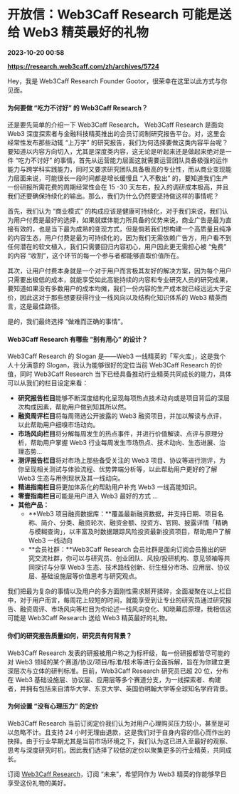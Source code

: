 # 开放信：Web3Caff Research 可能是送给 Web3 精英最好的礼物

**2023-10-20 00:58**

**https://research.web3caff.com/zh/archives/5724**

Hey，我是 Web3Caff Research Founder Gootor，很荣幸在这里以此方式与你见面。

#### **为何要做 “吃力不讨好” 的 Web3Caff Research？**

还是要先简单的介绍一下 Web3Caff Research， Web3Caff Research 是面向 Web3 深度探索者与金融科技精英推出的会员订阅制研究报告平台。对，这里会经常性发布那些动辄 “上万字” 的研究报告，我们为何选择要做这类内容平台呢？要知道以内容方向切入，尤其是深度类内容，这无论是听起来还是做起来绝对是一件 “吃力不讨好” 的事情，首先从运营能力层面这就需要运营团队具备极强的运作能力与跨学科实践能力，同时又要求研究团队具备极高的专业性，而从商业变现能力层面来说，可能很长一段时间都是增长缓慢且 “入不敷出” 的，要知道我们生产一份研报所需花费的周期经常性会在 15 -30 天左右，投入的调研成本极高，并且我们还要确保持续化的输出。那么，我们为什么仍然要坚持做这样的事情呢？

首先，我们认为 “商业模式” 的构成应该是健康可持续化，对于我们来说，我们认为用户付费是最好的选择，如果就媒体能力所具备的优势来说，商业广告是最为直接有效的，也是当下最为成熟的变现方式，但是倘若我们想构建一个高质量且纯净的内容生态，用户付费是最为可持续化的，因为我们无需依赖广告方，用户看不到任何潜在的软文植入，我们只需要回归内容初心，用户因此更无需担心被 “免费” 的内容 “收割”，这个环节的每一个参与者都能够直取价值所在。

其次，让用户付费本身就是一个对于用户而言极其友好的解决方案，因为每个用户只需要出极低的成本，就能享受如此高能持续的内容和专业研究人员的研究成果，要知道如果没有多数用户的成本均摊，我们一份内容的生产成本就已经远远大于定价，因此这对于那些想要获得行业一线风向以及结构化知识体系的 Web3 精英而言，这是最佳路径。

是的，我们最终选择 “做难而正确的事情”。

#### **Web3Caff Research 有哪些 “别有用心” 的设计？**

Web3Caff Research 的 Slogan 是——Web3 一线精英的「军火库」，这是我个人十分满意的 Slogan，我认为能够很好的定位当前 Web3Caff Research 的价值，同时 Web3Caff Research 当下已经具备推动行业精英共同成长的能力，具体可以从我们的栏目设定来看：

*   **研究报告栏目**能够不断深度结构化呈现每项热点技术动向或是项目背后的深层次构成因素，帮助用户做到知其所以然。
*   **融资周评栏目**将每周筛选公开披露的 Web3 融资项目，并加以解读与点评，以此帮助用户细嗅市场动向。
*   **市场风向栏目**将分解每周发生的热点事件，并进行价值解读、点评与原理分析，帮助用户掌握 Web3 行业每周发生市场热点、技术动向、生态进展、治理态势…
*   **测评报告栏目**将对市场上那些备受关注的 Web3 项目、协议等进行测评，为你呈现相关测试与体验流程、优势弊端分析等，以此帮助用户更好的了解 Web3 生态与用例现状及其一线动向。
*   **精进指南栏目**将更加体系化的帮助用户补充 Web3 一线高能知识。
*   **零壹指南栏目**可能是用户进入 Web3 最好的方式 …
*   **其他产品：**
    *   **Web3 项目融资数据库：**覆盖最新融资数据，并支持日期、项目名称、简介、分类、融资轮次、融资金额、投资方、官网、披露详情「精确与模糊查询」，以丰富及时数据跟踪风险投资最新投资项目，帮助用户了解 Web3 一线动向
    *   **会员社群：**Web3Caff Research 会员社群是面向订阅会员推出的研究交流社群，你可以与研究员、创业团队、风投/投研机构、意见领袖等共同探讨与分享 Web3 生态、技术路线创新、衍生细分市场、应用层、协议层、基础设施层等价值思考与研究观点。

我们把最为复杂的事情以及用户的多方面刚性需求掰开揉碎，全面凝聚在以上栏目中，对于用户而言，每周花上较短的时间，就能享受到让专业的研究员通过研究报告、融资周评、市场风向等栏目为你论述一线风向变化、知晓幕后原理，我相信这可能是 Web3Caff Research 送给 Web3 精英最好的礼物。

#### **你们的研究报告质量如何，研究员有何背景？**

Web3Caff Research 发表的研报被用户称之为标杆级，每一份研报都皆尽可能的对 Web3 领域的某个赛道/协议/项目/标准/技术等进行全面拆解，旨在为你建立更深层次与立体的研判标准。目前，Web3Caff Research 研究员已超 20 位，分布在 Web3 基础设施层、协议层、应用层等多个赛道分支，为一线探索者、构建者，并拥有包括来自清华大学、东京大学、英国伯明翰大学等全球知名学府背景。

#### **为何设置 “**没有心理压力**” 的定价**

Web3Caff Research 当前订阅定价我们认为对用户心理购买压力较小，甚至是可以忽略不计。且支持 24 小时无理由退款，这是我们对于自身内容的信心而作出的抉择。由于行业早期尤其是当前市场环境之下，我们认为这已进入至最好的观察、思考与深度研究时机，因此我们选择了较低的定价以聚集更多的行业精英，共同成长。

订阅 [Web3Caff Research](https://research.web3caff.com/zh/vnotice)，订阅 “未来”，希望同作为 Web3 精英的你能够早日享受这份礼物的美好。
